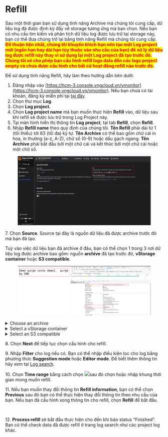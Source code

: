 # Refill

Sau một thời gian bạn sử dụng tính năng Archive mà chúng tôi cung cấp, dữ liệu log đã được định kỳ đẩy về storage tương ứng mà bạn chọn. Nếu bạn có nhu cầu tìm kiếm và phân tích dữ liệu log được lưu trữ tại storage này, bạn có thể đưa chúng trở lại bằng tính năng Refill mà chúng tôi cung cấp. <mark style="color:red;">**Để thuận tiện nhất, chúng tôi khuyến khích bạn nên tạo một Log project mới (ngắn hạn hay dài hạn tùy thuộc vào nhu cầu của bạn) để xử lý dữ liệu log được refill này thay vì sử dụng lại một Log project đã tạo trước đó. Chúng tôi sẽ cho phép bạn cấu hình refill logs data đến các logs project empty và chưa được cấu hình cho bất cứ hoạt động refill nào trước đó.**</mark>

Để sử dụng tính năng Refill, hãy làm theo hướng dẫn bên dưới:

1. Đăng nhập vào [https://hcm-3.console.vngcloud.vn/vmonitor](https://hcm-3.console.vngcloud.vn/vmonitor). Nếu bạn chưa có tài khoản, đăng ký miễn phí tại [tại đây](https://register.vngcloud.vn/signup).
2. Chọn thư mục **Log**.
3. Chọn **Log project.**
4. Chọn **Log project name** mà bạn muốn thực hiện **Refill** vào, dữ liệu sau khi refill sẽ được lưu trữ trong Log Project này.
5. Tại màn hình hiển thị thông tin **Log** **project**, tại tab **Refill**, chọn **Refill**.
6. Nhập **Refill name** theo quy định của chúng tôi. **Tên Refill** phải dài từ 1 (tối thiểu) tới 63 (tối đa) ký tự. **Tên Archive** có thể bao gồm chữ cái in hoa, in thường (a-z, A-Z), chữ số (0-9) hoặc dấu gạch ngang. **Tên Archive** phải bắt đầu bởi một chữ cái và kết thúc bởi một chữ cái hoặc một chữ số.

<figure><img src="../../../../.gitbook/assets/image (310).png" alt=""><figcaption></figcaption></figure>

7\. Chọn **Source**. Source tại đây là nguồn dữ liệu đã được archive trước đó mà bạn đã tạo.

Tuỳ vào việc dữ liệu bạn đã archive ở đâu, bạn có thể chọn 1 trong 3 nơi dữ liệu log được archive bao gồm: nguồn **archive** đã tạo trước đó,  **vStorage container** hoặc **S3 compatible**.&#x20;

<figure><img src="../../../../.gitbook/assets/image (311).png" alt=""><figcaption></figcaption></figure>

<details>

<summary>Choose an archive</summary>

Chọn một cấu hình **archive** đã tạo trước đó trong danh sách các cấu hình **archive** đang tồn tại trên hệ thống vMonitor Platform trong tài khoản Root User account hiện tại của bạn, hệ thống sẽ tự động điền đầy đủ các thông tin để có thể lấy được dữ liệu Logs

</details>

<details>

<summary>Select a vStorage container</summary>

Chọn **My container** nếu bạn muốn chọn vStorage container thuộc sở hữu của tài khoản bạn đang cần archive. Hoặc chọn **Custom container** nếu bạn muốn chọn vStorage container không thuộc sở hữu của tài khoản bạn đang cần archive.

* My container

1. Chọn một **Region**. Nếu bạn muốn xem lại thông tin **Region** và các **vStorage project** cũng như **vStorage container** bạn đang có trên hệ thống vStorage, hãy chọn tại ![](https://docs-admin.vngcloud.vn/download/thumbnails/49650640/image2023-4-27\_13-54-3.png?version=1\&modificationDate=1683512577000\&api=v2)
2. Chọn một **vStorage project** trong danh sách các project mà bạn đang có tại **Region** đã chọn trước đó trên hệ thống vStorage. Nếu danh sách vStorage project hiển thị cho bạn hiển thị đúng danh sách project tại thời điểm hiện tại, hãy chọn ![](https://docs-admin.vngcloud.vn/download/thumbnails/49650640/image2023-4-27\_13-55-2.png?version=1\&modificationDate=1683512577000\&api=v2).
3. Chọn một **vStorage container** trong danh sách các container mà bạn đang có tại **project** đã chọn trước đó trên hệ thống vStorage. Nếu danh sách vStorage container hiển thị cho bạn hiển thị đúng danh sách container tại thời điểm hiện tại, hãy chọn ![](https://docs-admin.vngcloud.vn/download/thumbnails/49650640/image2023-4-27\_13-55-2.png?version=1\&modificationDate=1683512577000\&api=v2).
4. Nhập **Access key** và **Secret key** để xác thực thông tin kết nối tới hệ thống vStorage. Bạn có thể tìm thấy **Access key** và **Secret key** theo hướng dẫn tại [Service Account](https://docs.vngcloud.vn/display/ONVINA/Service+Account) và [Sử dụng Service Account](https://docs.vngcloud.vn/pages/viewpage.action?pageId=49648950).
5. Chọn **Select**.

![](<../../../../.gitbook/assets/image (312).png>)

* Custom container

1. Chọn một **Region**. Nếu bạn muốn xem lại thông tin **Region** và các **vStorage project** cũng như vStorage container bạn đang có trên hệ thống vStorage, hãy chọn tại ![](https://docs-admin.vngcloud.vn/download/thumbnails/49650640/image2023-4-27\_13-54-3.png?version=1\&modificationDate=1683512577000\&api=v2)
2. Nhập tên một **vStorage container** mà bạn muốn thực hiện archive qua.
3. Nhập **Access key** và **Secret key** để xác thực thông tin kết nối tới hệ thống vStorage. Bạn có thể tìm thấy **Access key** và **Secret key** theo hướng dẫn tại [Service Account](https://docs.vngcloud.vn/display/ONVINA/Service+Account) và [Sử dụng Service Account](https://docs.vngcloud.vn/pages/viewpage.action?pageId=49648950).
4. Chọn **Select**.

![](<../../../../.gitbook/assets/image (313).png>)

</details>

<details>

<summary>Select an S3 compatible</summary>



</details>

8\. Chọn **Next** để tiếp tục chọn cấu hình cho refill.

9\. Nhập **Filter** cho log nếu có. Bạn có thể nhập điều kiện lọc cho log bằng phương thức **Suggestion mode** hoặc **Editor mode**. Để biết thêm thông tin hãy xem tại [Log search](https://docs-admin.vngcloud.vn/display/VPV/Log+search).

10\. Chọn **Time range** bằng cách chọn ![](https://docs-admin.vngcloud.vn/download/thumbnails/49650640/image2023-5-8\_9-30-18.png?version=1\&modificationDate=1683513020000\&api=v2)sau đó chọn hoặc nhập khung thời gian mong muốn refill.

11\. Nếu bạn muốn thay đổi thông tin **Refill information**, bạn có thể chọn **Previous** sau đó bạn có thể thực hiện thay đổi thông tin theo nhu cầu của bạn. Nếu bạn đã cấu hình xong thông tin cho refill, chọn **Refill** để bắt đầu.

<figure><img src="https://docs-admin.vngcloud.vn/download/attachments/49650640/Screen%20Shot%202022-07-11%20at%2010.57.52.png?version=1&#x26;modificationDate=1682490125000&#x26;api=v2" alt=""><figcaption></figcaption></figure>

12\. **Process refill** sẽ bắt đầu thực hiện cho đến khi báo status “Finished”. Bạn có thể check data đã được refill ở trang log search như các project log khác.

<figure><img src="https://docs-admin.vngcloud.vn/download/attachments/49650640/Screen%20Shot%202022-07-11%20at%2011.22.07.png?version=1&#x26;modificationDate=1682490125000&#x26;api=v2" alt=""><figcaption></figcaption></figure>
